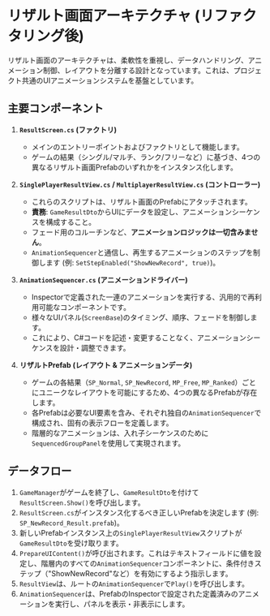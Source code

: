 # リザルト画面アーキテクチャ (リファクタリング後)

リザルト画面のアーキテクチャは、柔軟性を重視し、データハンドリング、アニメーション制御、レイアウトを分離する設計となっています。これは、プロジェクト共通のUIアニメーションシステムを基盤としています。

## 主要コンポーネント

1.  **`ResultScreen.cs` (ファクトリ)**
    - メインのエントリーポイントおよびファクトリとして機能します。
    - ゲームの結果（シングル/マルチ、ランク/フリーなど）に基づき、4つの異なるリザルト画面Prefabのいずれかをインスタンス化します。

2.  **`SinglePlayerResultView.cs` / `MultiplayerResultView.cs` (コントローラー)**
    - これらのスクリプトは、リザルト画面のPrefabにアタッチされます。
    - **責務**: `GameResultDto`からUIにデータを設定し、アニメーションシーケンスを構成すること。
    - フェード用のコルーチンなど、**アニメーションロジックは一切含みません**。
    - `AnimationSequencer`と通信し、再生するアニメーションのステップを制御します (例: `SetStepEnabled("ShowNewRecord", true)`)。

3.  **`AnimationSequencer.cs` (アニメーションドライバー)**
    - Inspectorで定義された一連のアニメーションを実行する、汎用的で再利用可能なコンポーネントです。
    - 様々なUIパネル(`ScreenBase`)のタイミング、順序、フェードを制御します。
    - これにより、C#コードを記述・変更することなく、アニメーションシーケンスを設計・調整できます。

4.  **リザルトPrefab (レイアウト & アニメーションデータ)**
    - ゲームの各結果（`SP_Normal`, `SP_NewRecord`, `MP_Free`, `MP_Ranked`）ごとにユニークなレイアウトを可能にするため、4つの異なるPrefabが存在します。
    - 各Prefabは必要なUI要素を含み、それぞれ独自の`AnimationSequencer`で構成され、固有の表示フローを定義します。
    - 階層的なアニメーションは、入れ子シーケンスのために`SequencedGroupPanel`を使用して実現されます。

## データフロー

1.  `GameManager`がゲームを終了し、`GameResultDto`を付けて`ResultScreen.Show()`を呼び出します。
2.  `ResultScreen.cs`がインスタンス化するべき正しいPrefabを決定します (例: `SP_NewRecord_Result.prefab`)。
3.  新しいPrefabインスタンス上の`SinglePlayerResultView`スクリプトが`GameResultDto`を受け取ります。
4.  `PrepareUIContent()`が呼び出されます。これはテキストフィールドに値を設定し、階層内のすべての`AnimationSequencer`コンポーネントに、条件付きステップ（"ShowNewRecord"など）を有効にするよう指示します。
5.  `ResultView`は、ルートの`AnimationSequencer`で`Play()`を呼び出します。
6.  `AnimationSequencer`は、PrefabのInspectorで設定された定義済みのアニメーションを実行し、パネルを表示・非表示にします。
